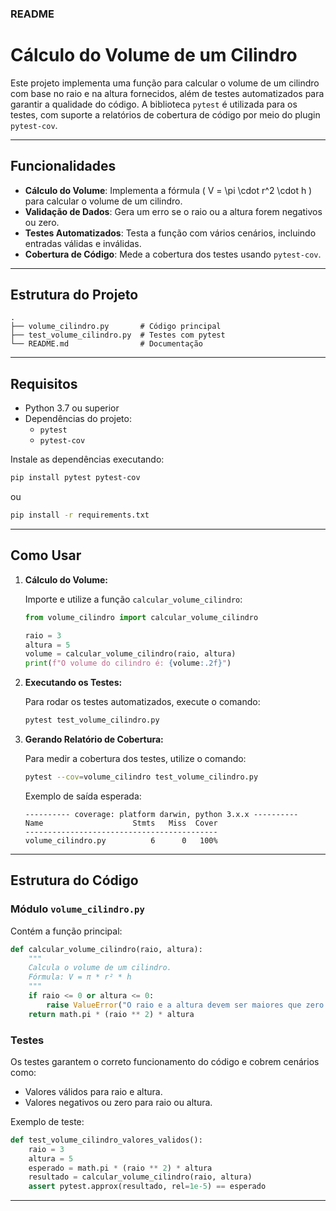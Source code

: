 ### README

# Cálculo do Volume de um Cilindro

Este projeto implementa uma função para calcular o volume de um cilindro com base no raio e na altura fornecidos, além de testes automatizados para garantir a qualidade do código. A biblioteca `pytest` é utilizada para os testes, com suporte a relatórios de cobertura de código por meio do plugin `pytest-cov`.

---

## Funcionalidades

- **Cálculo do Volume**: Implementa a fórmula \( V = \pi \cdot r^2 \cdot h \) para calcular o volume de um cilindro.
- **Validação de Dados**: Gera um erro se o raio ou a altura forem negativos ou zero.
- **Testes Automatizados**: Testa a função com vários cenários, incluindo entradas válidas e inválidas.
- **Cobertura de Código**: Mede a cobertura dos testes usando `pytest-cov`.

---

## Estrutura do Projeto

```
.
├── volume_cilindro.py       # Código principal
├── test_volume_cilindro.py  # Testes com pytest
└── README.md                # Documentação
```

---

## Requisitos

- Python 3.7 ou superior
- Dependências do projeto:
  - `pytest`
  - `pytest-cov`

Instale as dependências executando:

```bash
pip install pytest pytest-cov
```
ou 

```bash
pip install -r requirements.txt
```
---

## Como Usar

1. **Cálculo do Volume:**

   Importe e utilize a função `calcular_volume_cilindro`:

   ```python
   from volume_cilindro import calcular_volume_cilindro

   raio = 3
   altura = 5
   volume = calcular_volume_cilindro(raio, altura)
   print(f"O volume do cilindro é: {volume:.2f}")
   ```

2. **Executando os Testes:**

   Para rodar os testes automatizados, execute o comando:

   ```bash
   pytest test_volume_cilindro.py
   ```

3. **Gerando Relatório de Cobertura:**

   Para medir a cobertura dos testes, utilize o comando:

   ```bash
   pytest --cov=volume_cilindro test_volume_cilindro.py
   ```

   Exemplo de saída esperada:
   ```
   ---------- coverage: platform darwin, python 3.x.x ----------
   Name                    Stmts   Miss  Cover
   -------------------------------------------
   volume_cilindro.py          6      0   100%
   ```

---

## Estrutura do Código

### Módulo `volume_cilindro.py`

Contém a função principal:

```python
def calcular_volume_cilindro(raio, altura):
    """
    Calcula o volume de um cilindro.
    Fórmula: V = π * r² * h
    """
    if raio <= 0 or altura <= 0:
        raise ValueError("O raio e a altura devem ser maiores que zero.")
    return math.pi * (raio ** 2) * altura
```

### Testes

Os testes garantem o correto funcionamento do código e cobrem cenários como:

- Valores válidos para raio e altura.
- Valores negativos ou zero para raio ou altura.

Exemplo de teste:

```python
def test_volume_cilindro_valores_validos():
    raio = 3
    altura = 5
    esperado = math.pi * (raio ** 2) * altura
    resultado = calcular_volume_cilindro(raio, altura)
    assert pytest.approx(resultado, rel=1e-5) == esperado
```

---
